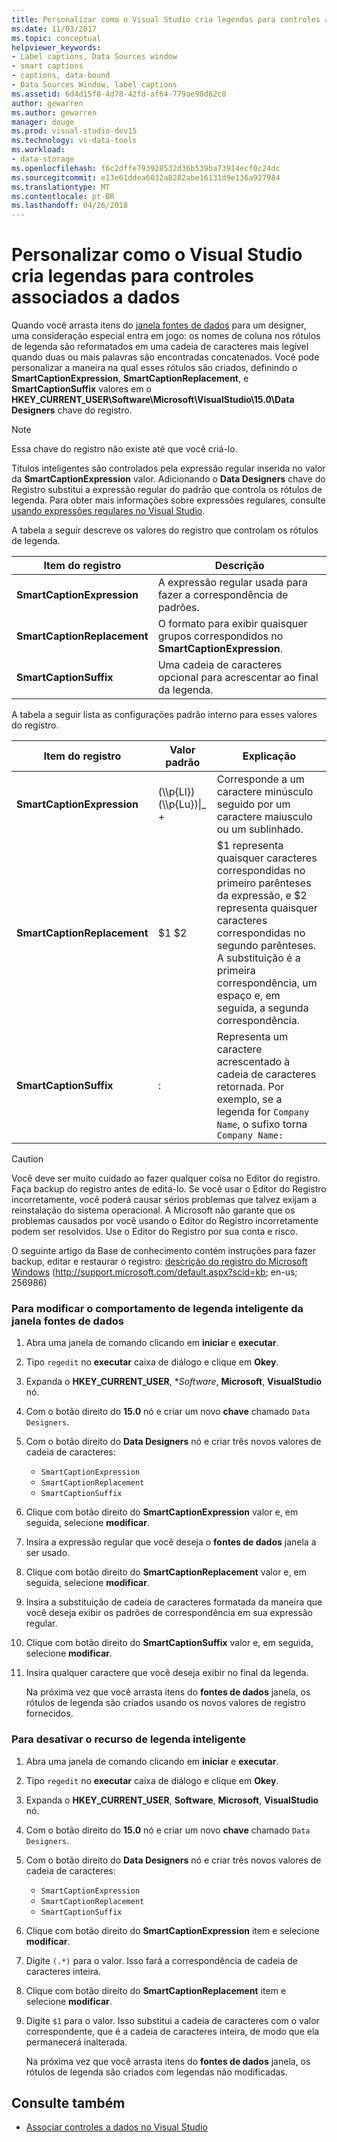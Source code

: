 ```yaml
---
title: Personalizar como o Visual Studio cria legendas para controles associados a dados
ms.date: 11/03/2017
ms.topic: conceptual
helpviewer_keywords:
- Label captions, Data Sources window
- smart captions
- captions, data-bound
- Data Sources Window, label captions
ms.assetid: 6d4d15f8-4d78-42fd-af64-779ae98d62c8
author: gewarren
ms.author: gewarren
manager: douge
ms.prod: visual-studio-dev15
ms.technology: vs-data-tools
ms.workload:
- data-storage
ms.openlocfilehash: f6c2dffe793928532d36b539ba73914ecf0c24dc
ms.sourcegitcommit: e13e61ddea6032a8282abe16131d9e136a927984
ms.translationtype: MT
ms.contentlocale: pt-BR
ms.lasthandoff: 04/26/2018
---
```

# <a name="customize-how-visual-studio-creates-captions-for-data-bound-controls"></a>Personalizar como o Visual Studio cria legendas para controles associados a dados
Quando você arrasta itens do [janela fontes de dados](add-new-data-sources.md) para um designer, uma consideração especial entra em jogo: os nomes de coluna nos rótulos de legenda são reformatados em uma cadeia de caracteres mais legível quando duas ou mais palavras são encontradas concatenados. Você pode personalizar a maneira na qual esses rótulos são criados, definindo o **SmartCaptionExpression**, **SmartCaptionReplacement**, e **SmartCaptionSuffix** valores em o **HKEY_CURRENT_USER\Software\Microsoft\VisualStudio\15.0\Data Designers** chave do registro.

> [!NOTE]
> Essa chave do registro não existe até que você criá-lo.

Títulos inteligentes são controlados pela expressão regular inserida no valor da **SmartCaptionExpression** valor. Adicionando o **Data Designers** chave do Registro substitui a expressão regular do padrão que controla os rótulos de legenda. Para obter mais informações sobre expressões regulares, consulte [usando expressões regulares no Visual Studio](../ide/using-regular-expressions-in-visual-studio.md).

A tabela a seguir descreve os valores do registro que controlam os rótulos de legenda.

|Item do registro|Descrição|
|-------------------|-----------------|
|**SmartCaptionExpression**|A expressão regular usada para fazer a correspondência de padrões.|
|**SmartCaptionReplacement**|O formato para exibir quaisquer grupos correspondidos no **SmartCaptionExpression**.|
|**SmartCaptionSuffix**|Uma cadeia de caracteres opcional para acrescentar ao final da legenda.|

A tabela a seguir lista as configurações padrão interno para esses valores do registro.

|Item do registro|Valor padrão|Explicação|
|-------------------|-------------------|-----------------|
|**SmartCaptionExpression**|(\\\p{Ll}) (\\\p{Lu})&#124;_ +|Corresponde a um caractere minúsculo seguido por um caractere maiusculo ou um sublinhado.|
|**SmartCaptionReplacement**|$1 $2|$1 representa quaisquer caracteres correspondidas no primeiro parênteses da expressão, e $2 representa quaisquer caracteres correspondidas no segundo parênteses. A substituição é a primeira correspondência, um espaço e, em seguida, a segunda correspondência.|
|**SmartCaptionSuffix**|:|Representa um caractere acrescentado à cadeia de caracteres retornada. Por exemplo, se a legenda for `Company Name`, o sufixo torna `Company Name:`|

> [!CAUTION]
> Você deve ser muito cuidado ao fazer qualquer coisa no Editor do registro. Faça backup do registro antes de editá-lo. Se você usar o Editor do Registro incorretamente, você poderá causar sérios problemas que talvez exijam a reinstalação do sistema operacional. A Microsoft não garante que os problemas causados por você usando o Editor do Registro incorretamente podem ser resolvidos. Use o Editor do Registro por sua conta e risco.
>
>  O seguinte artigo da Base de conhecimento contém instruções para fazer backup, editar e restaurar o registro: [descrição do registro do Microsoft Windows](http://support.microsoft.com/default.aspx?scid=kb;en-us;256986) (http://support.microsoft.com/default.aspx?scid=kb; en-us; 256986)

### <a name="to-modify-the-smart-captioning-behavior-of-the-data-sources-window"></a>Para modificar o comportamento de legenda inteligente da janela fontes de dados

1.  Abra uma janela de comando clicando em **iniciar** e **executar**.

2.  Tipo `regedit` no **executar** caixa de diálogo e clique em **Okey**.

3.  Expanda o **HKEY_CURRENT_USER**, **Software*, **Microsoft**, **VisualStudio** nó.

7.  Com o botão direito do **15.0** nó e criar um novo **chave** chamado `Data Designers`.

8.  Com o botão direito do **Data Designers** nó e criar três novos valores de cadeia de caracteres:

    - `SmartCaptionExpression`
    - `SmartCaptionReplacement`
    - `SmartCaptionSuffix`

11. Clique com botão direito do **SmartCaptionExpression** valor e, em seguida, selecione **modificar**.

12. Insira a expressão regular que você deseja o **fontes de dados** janela a ser usado.

13. Clique com botão direito do **SmartCaptionReplacement** valor e, em seguida, selecione **modificar**.

14. Insira a substituição de cadeia de caracteres formatada da maneira que você deseja exibir os padrões de correspondência em sua expressão regular.

15. Clique com botão direito do **SmartCaptionSuffix** valor e, em seguida, selecione **modificar**.

16. Insira qualquer caractere que você deseja exibir no final da legenda.

    Na próxima vez que você arrasta itens do **fontes de dados** janela, os rótulos de legenda são criados usando os novos valores de registro fornecidos.

### <a name="to-turn-off-the-smart-captioning-feature"></a>Para desativar o recurso de legenda inteligente

1.  Abra uma janela de comando clicando em **iniciar** e **executar**.

2.  Tipo `regedit` no **executar** caixa de diálogo e clique em **Okey**.

3.  Expanda o **HKEY_CURRENT_USER**, **Software**, **Microsoft**, **VisualStudio** nó.

7.  Com o botão direito do **15.0** nó e criar um novo **chave** chamado `Data Designers`.

8.  Com o botão direito do **Data Designers** nó e criar três novos valores de cadeia de caracteres:

    - `SmartCaptionExpression`
    - `SmartCaptionReplacement`
    - `SmartCaptionSuffix`

11. Clique com botão direito do **SmartCaptionExpression** item e selecione **modificar**.

12. Digite `(.*)` para o valor. Isso fará a correspondência de cadeia de caracteres inteira.

13. Clique com botão direito do **SmartCaptionReplacement** item e selecione **modificar**.

14. Digite `$1` para o valor. Isso substitui a cadeia de caracteres com o valor correspondente, que é a cadeia de caracteres inteira, de modo que ela permanecerá inalterada.

    Na próxima vez que você arrasta itens do **fontes de dados** janela, os rótulos de legenda são criados com legendas não modificadas.

## <a name="see-also"></a>Consulte também

- [Associar controles a dados no Visual Studio](../data-tools/bind-controls-to-data-in-visual-studio.md)